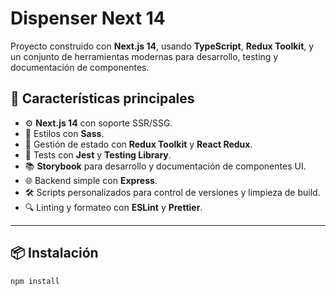 # Dispenser Next 14

Proyecto construido con **Next.js 14**, usando **TypeScript**, **Redux Toolkit**, y un conjunto de herramientas modernas para desarrollo, testing y documentación de componentes.

## 🚀 Características principales

- ⚙️ **Next.js 14** con soporte SSR/SSG.
- 💅 Estilos con **Sass**.
- 🧠 Gestión de estado con **Redux Toolkit** y **React Redux**.
- 🧪 Tests con **Jest** y **Testing Library**.
- 📚 **Storybook** para desarrollo y documentación de componentes UI.
- 🌐 Backend simple con **Express**.
- 🛠️ Scripts personalizados para control de versiones y limpieza de build.
- 🔍 Linting y formateo con **ESLint** y **Prettier**.

---

## 📦 Instalación

```bash
npm install
